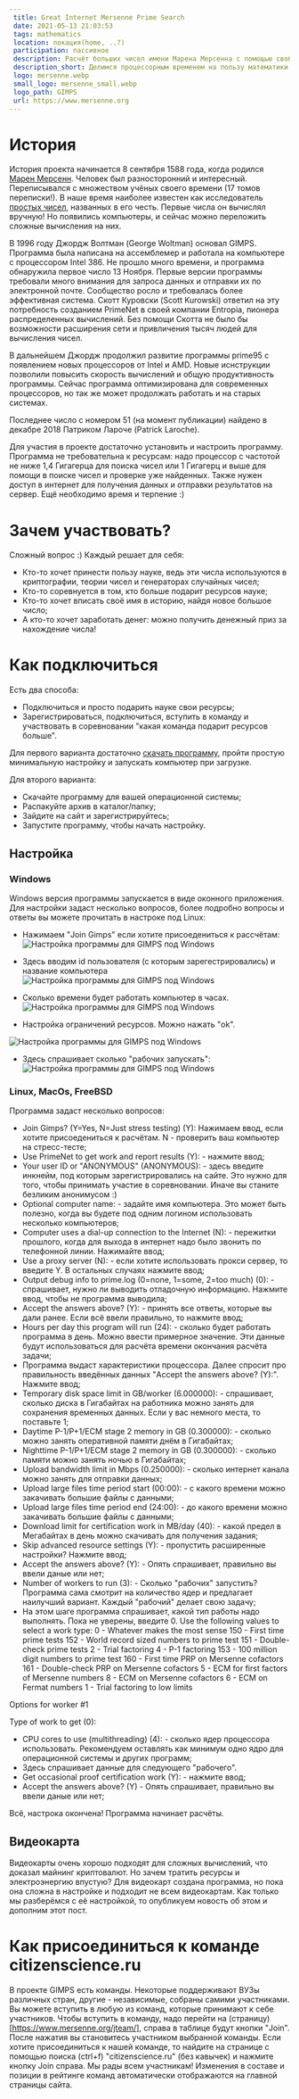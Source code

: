 ```yaml
---
 title: Great Internet Mersenne Prime Search
 date: 2021-05-13 21:03:53
 tags: mathematics
 location: локация(home, ..?)
 participation: пассивное
 description: Расчёт больших чисел имени Марена Мерсенна с помощью свободных ресурсов вашего процессора
 description_short: Делимся процессорным временем на пользу математики и криптографии
 logo: mersenne.webp
 small_logo: mersenne_small.webp
 logo_path: GIMPS
 url: https://www.mersenne.org
---
```


# История

История проекта начинается 8 сентября 1588 года, когда родился [Марен Мерсенн](https://ru.wikipedia.org/wiki/%D0%9C%D0%B5%D1%80%D1%81%D0%B5%D0%BD%D0%BD,_%D0%9C%D0%B0%D1%80%D0%B5%D0%BD). Человек был разносторонний и интересный. Переписывался с множеством учёных своего времени (17 томов переписки!). В наше время наиболее известен как исследователь [простых чисел](https://ru.wikipedia.org/wiki/%D0%A7%D0%B8%D1%81%D0%BB%D0%BE_%D0%9C%D0%B5%D1%80%D1%81%D0%B5%D0%BD%D0%BD%D0%B0), названных в его честь. Первые числа он вычислял вручную! Но появились компьютеры, и сейчас можно переложить сложные вычисления на них.

В 1996 году Джордж Волтман (George Woltman) основал GIMPS. Программа была написана на ассемблемер и работала на компьютере с процессором Intel 386. Не прошло много времени, и программа обнаружила первое число 13 Ноября. Первые версии программы требовали много внимания для запроса данных и отправки их по электронной почте. Сообщество росло и требовалась более эффективная система. Скотт Куровски (Scott Kurowski) ответил на эту потребность созданием PrimeNet в своей компании Entropia, пионера распределенных вычислений. Без помощи Скотта не было бы возможности расширения сети и привличения тысяч людей для вычисления чисел. 

В дальнейшем Джордж продолжил развитие программы prime95 с появлением новых процессоров от Intel и AMD. Новые иснструкции позволили повысить скорость вычислений и общую продуктивность программы. Сейчас программа оптимизирована для современных процессоров, но так же может продолжать работать и на старых системах.

Последнее число с номером 51 (на момент публикации) найдено в декабре 2018 Патриком Лароче (Patrick Laroche).

Для участия в проекте достаточно установить и настроить программу. Программа не требовательна к ресурсам: надо процессор с частотой не ниже 1,4 Гигагерца для поиска чисел или 1 Гигагерц и выше для помощи в поиске чисел и проверке уже найденных. Также нужен доступ в интернет для получения данных и отправки результатов на сервер. Ещё необходимо время и терпение :)

# Зачем участвовать?

Сложный вопрос :) Каждый решает для себя:

* Кто-то хочет принести пользу науке, ведь эти числа используются в криптографии, теории чисел и генераторах случайных чисел;
* Кто-то соревнуется в том, кто больше подарит ресурсов науке;
* Кто-то хочет вписать своё имя в историю, найдя новое большое число;
* А кто-то хочет заработать денег: можно получить денежный приз за нахождение числа!

# Как подключиться

Есть два способа:

* Подключиться и просто подарить науке свои ресурсы;
* Зарегистрироваться, подключиться, вступить в команду и участвовать в соревновании "какая команда подарит ресурсов больше".

Для первого варианта достаточно [скачать программу](https://www.mersenne.org/download/), пройти простую минимальную настройку и запускать компьютер при загрузке.

Для второго варианта:

* Скачайте программу для вашей операционной системы;
* Распакуйте архив в каталог/папку;
* Зайдите на сайт и зарегистрируйтесь;
* Запустите программу, чтобы начать настройку.

## Настройка

### Windows

Windows версия программы запускается в виде оконного приложения. Для настройки задаст несколько вопросов, более подробно вопросы и ответы вы можете прочитать в настроке под Linux:

* Нажимаем "Join Gimps" если хотите присоедениться к рассчётам:
![Настройка программы для GIMPS под Windows](/img/projects/GIMPS/1.webp)

* Здесь вводим id пользователя (с которым зарегестрировались) и название компьютера
![Настройка программы для GIMPS под Windows](/img/projects/GIMPS/2.webp)

* Сколько времени будет работать компьютер в часах.
![Настройка программы для GIMPS под Windows](/img/projects/GIMPS/3.webp)

* Настройка ограничений ресурсов. Можно нажать "ok".

![Настройка программы для GIMPS под Windows](/img/projects/GIMPS/4.webp)

* Здесь спрашивает сколько "рабочих запускать":
![Настройка программы для GIMPS под Windows](/img/projects/GIMPS/5.webp)

### Linux, MacOs, FreeBSD

Программа задаст несколько вопросов:

* Join Gimps? (Y=Yes, N=Just stress testing) (Y): Нажимаем ввод, если хотите присоедениться к расчётам. N - проверить ваш компьютер на стресс-тесте;
* Use PrimeNet to get work and report results (Y):  - нажмите ввод;
* Your user ID or "ANONYMOUS" (ANONYMOUS): - здесь введите инкнейм, под которым зарегистрировались на сайте. Это нужно для того, чтобы принимать участие в соревновании. Иначе вы станите безликим анонимусом :)
* Optional computer name: - задайте имя компьютера. Это может быть полезно, когда вы будете под одним логином использовать несколько компьютеров;
* Computer uses a dial-up connection to the Internet (N): - пережитки прошлого, когда для выхода в интернет надо было звонить по телефонной линии. Нажимайте ввод;
* Use a proxy server (N): - если хотите использовать прокси сервер, то введите Y. В остальных случаях нажмите ввод;
* Output debug info to prime.log (0=none, 1=some, 2=too much) (0): - спрашивает, нужно ли выводить отладочную информацию. Нажмите ввод, чтобы не программа выводила;
* Accept the answers above? (Y): - принять все ответы, которые вы дали ранее. Если всё ввели правильно, то нажмите ввод;
* Hours per day this program will run (24): - сколько будет работать программа в день. Можно ввести примерное значение. Эти данные будут использоваться для расчёта времени окончания расчёта задачи;
* Программа выдаст характеристики процессора. Далее спросит про правильность введённых данных "Accept the answers above? (Y):". Нажмите ввод;
* Temporary disk space limit in GB/worker (6.000000): - спрашивает, сколько диска в Гигабайтах на работника  можно занять для сохранения временных данных. Если у вас немного места, то поставьте 1;
* Daytime P-1/P+1/ECM stage 2 memory in GB (0.300000): - сколько можно занять оперативной памяти днём в Гигабайтах;
* Nighttime P-1/P+1/ECM stage 2 memory in GB (0.300000): - сколько памяти можно занять ночью в Гигабайтах;
* Upload bandwidth limit in Mbps (0.250000): - сколько интернет канала можно занять для отправки данных;
* Upload large files time period start (00:00): - с какого времени можно закачивать большие файлы с данными;
* Upload large files time period end (24:00): - до какого времени можно закачивать большие файлы с данными;
* Download limit for certification work in MB/day (40): - какой предел в Мегабайтах  в день можно скачивать для получения задания;
* Skip advanced resource settings (Y): - пропустить расширенные настройки? Нажмите ввод;
* Accept the answers above? (Y): - Опять спрашивает, правильно вы ввели даные или нет;
* Number of workers to run (3): - Сколько "рабочих" запустить? Программа сама смотрит на количество ядер и предлагает наилучший вариант. Каждый "рабочий" делает свою задачу;
* На этом шаге программа спрашивает, какой тип работы надо выполнять. Пока не уверены, введите 0.
Use the following values to select a work type:
  0 - Whatever makes the most sense
 150 - First time prime tests
  152 - World record sized numbers to prime test
  151 - Double-check prime tests
  2 - Trial factoring
  4 - P-1 factoring
  153 - 100 million digit numbers to prime test
  160 - First time PRP on Mersenne cofactors
  161 - Double-check PRP on Mersenne cofactors
  5 - ECM for first factors of Mersenne numbers
  8 - ECM on Mersenne cofactors
  6 - ECM on Fermat numbers
  1 - Trial factoring to low limits

Options for worker #1

Type of work to get (0):

* CPU cores to use (multithreading) (4): - сколько ядер процессора использовать. Рекомендуем оставлять как минимум одно ядро для операционной системы и других программ;
* Здесь спрашивает данные для следующего "рабочего".
* Get occasional proof certification work (Y):  - нажмите ввод;
* Accept the answers above? (Y) - Опять спрашивает, правильно вы ввели даные или нет;

Всё, настрока окончена! Программа начинает расчёты.

## Видеокарта

Видеокарты очень хорошо подходят для сложных вычислений, что доказал майнинг криптовалют. Но зачем тратить ресурсы и электроэнергию впустую? Для видеокарт создана программа, но пока она сложна в настройке и подходит не всем видеокартам. Как только мы разберёмся с её настройкой, то опубликуем новость об этом и дополним этот пост.

# Как присоединиться к команде citizenscience.ru

В проекте GIMPS есть команды. Некоторые поддерживают ВУЗы различных стран, другие - независимые, собраны самими участниками. Вы можете вступить в любую из команд, которые принимают к себе участников.
Чтобы вступить в команду, надо перейти на (страницу)[https://www.mersenne.org/jteam/], справа в таблице будут кнопки "Join". После нажатия вы становитесь участником выбранной команды.
Если хотите присоединиться к нашей команде, то найдите на странице с помощью поиска (ctrl+f) "citizenscience.ru" (без кавычек) и нажмите кнопку Join справа.
Мы рады всем участникам! Изменения в составе и позиции в рейтинге команд автоматически отображаются на главной страницы сайта.
